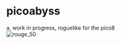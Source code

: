 # picoabyss
a, work in progress, roguelike for the pico8  
![rouge_50](https://github.com/chebastian/picoabyss/assets/1180191/893123de-3912-408e-bce5-07f35670c482)
